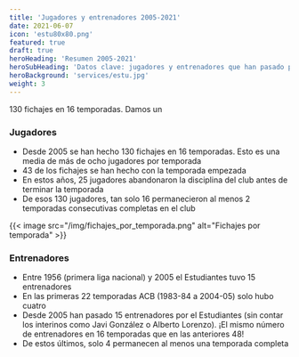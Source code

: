 ```yaml
---
title: 'Jugadores y entrenadores 2005-2021'
date: 2021-06-07
icon: 'estu80x80.png'
featured: true
draft: true
heroHeading: 'Resumen 2005-2021'
heroSubHeading: 'Datos clave: jugadores y entrenadores que han pasado por el Estu desde 2005 hasta 2021'
heroBackground: 'services/estu.jpg'
weight: 3
---
```


130 fichajes en 16 temporadas. 
Damos un 

### Jugadores

* Desde 2005 se han hecho 130 fichajes en 16 temporadas. Esto es una media de más de ocho jugadores por temporada
* 43 de los fichajes se han hecho con la temporada empezada
* En estos años, 25 jugadores abandonaron la disciplina del club antes de terminar la temporada
* De esos 130 jugadores, tan solo 16 permanecieron al menos 2 temporadas consecutivas completas en el club

{{< image src="/img/fichajes_por_temporada.png" alt="Fichajes por temporada" >}}

### Entrenadores

* Entre 1956 (primera liga nacional) y 2005 el Estudiantes tuvo 15 entrenadores
* En las primeras 22 temporadas ACB (1983-84 a 2004-05) solo hubo cuatro
* Desde 2005 han pasado 15 entrenadores por el Estudiantes (sin contar los interinos como Javi González o Alberto Lorenzo). ¡El mismo número de entrenadores en 16 temporadas que en las anteriores 48!
* De estos últimos, solo 4 permanecen al menos una temporada completa

